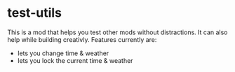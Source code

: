 # test-utils

This is a mod that helps you test other mods without distractions. It can also help while building creativly.
Features currently are:

* lets you change time & weather
* lets you lock the current time & weather
